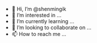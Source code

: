 - 👋 Hi, I’m @shenmingik
- 👀 I’m interested in ...
- 🌱 I’m currently learning ...
- 💞️ I’m looking to collaborate on ...
- 📫 How to reach me ...

<!---
shenmingik/shenmingik is a ✨ special ✨ repository because its `README.md` (this file) appears on your GitHub profile.
You can click the Preview link to take a look at your changes.
--->
